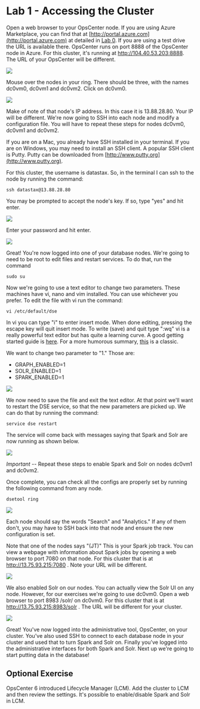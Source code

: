 # Lab 1 - Accessing the Cluster

Open a web browser to your OpsCenter node.  If you are using Azure Marketplace, you can find that at [http://portal.azure.com](http://portal.azure.com) at detailed in [Lab 0](./Lab%200%20-%20Provisioning.md).  If you are using a test drive the URL is available there.  OpsCenter runs on port 8888 of the OpsCenter node in Azure.  For this cluster, it's running at http://104.40.53.203:8888.  The URL of your OpsCenter will be different.

![](./img/lab1-1opscenter.png)

Mouse over the nodes in your ring.  There should be three, with the names dc0vm0, dc0vm1 and dc0vm2.  Click on dc0vm0.

![](./img/lab1-3opsdc0vm0ip.png)

Make of note of that node's IP address.  In this case it is 13.88.28.80.  Your IP will be different.  We're now going to SSH into each node and modify a configuration file.  You will have to repeat these steps for nodes dc0vm0, dc0vm1 and dc0vm2.  

If you are on a Mac, you already have SSH installed in your terminal.  If you are on Windows, you may need to install an SSH client.  A popular SSH client is Putty.  Putty can be downloaded from [http://www.putty.org](http://www.putty.org).

For this cluster, the username is datastax.  So, in the terminal I can ssh to the node by running the command:

```
ssh datastax@13.88.28.80
```

You may be prompted to accept the node's key.  If so, type "yes" and hit enter.

![](./img/lab1-4sshlogin.png)

Enter your password and hit enter.

![](./img/lab1-5sshlogin2.png)

Great!  You're now logged into one of your database nodes.  We're going to need to be root to edit files and restart services.  To do that, run the command

```
sudo su
```

Now we're going to use a text editor to change two parameters.  These machines have vi, nano and vim installed.  You can use whichever you prefer.  To edit the file with vi run the command:

```
vi /etc/default/dse
```

In vi you can type "i" to enter insert mode.  When done editing, pressing the escape key will quit insert mode.  To write (save) and quit type ":wq"  vi is a really powerful text editor but has quite a learning curve.  A good getting started guide is [here](https://www.washington.edu/computing/unix/vi.html).  For a more humorous summary, [this](http://www.theregister.co.uk/2003/09/11/bill_joys_greatest_gift/) is a classic.

We want to change two parameter to "1."  Those are:

* GRAPH_ENABLED=1
* SOLR_ENABLED=1
* SPARK_ENABLED=1

![](./img/lab1-6vi_v502.png)

We now need to save the file and exit the text editor.  At that point we'll want to restart the DSE service, so that the new parameters are picked up.  We can do that by running the command:

```
service dse restart
```

The service will come back with messages saying that Spark and Solr are now running as shown below.

![](./img/lab1-7service.png)

*Important* -- Repeat these steps to enable Spark and Solr on nodes dc0vm1 and dc0vm2.

Once complete, you can check all the configs are properly set by running the following command from any node.

```
dsetool ring
```

![](./img/lab1-8dsetoolstatus_v502.png)

Each node should say the words "Search" and "Analytics."  If any of them don't, you may have to SSH back into that node and ensure the new configuration is set.

Note that one of the nodes says "(JT)"  This is your Spark job track.  You can view a webpage with information about Spark jobs by opening a web browser to port 7080 on that node.  For this cluster that is at http://13.75.93.215:7080 .  Note your URL will be different.

![](./img/lab1-9sparkjt_v502.png)

We also enabled Solr on our nodes.  You can actually view the Solr UI on any node.  However, for our exercises we're going to use dc0vm0.  Open a web browser to port 8983 /solr/ on dc0vm0.  For this cluster that is at http://13.75.93.215:8983/solr .  The URL will be different for your cluster.

![](./img/lab1-10solrui_v502.png)

Great!  You've now logged into the administrative tool, OpsCenter, on your cluster.  You've also used SSH to connect to each database node in your cluster and used that to turn Spark and Solr on.  Finally you've logged into the administrative interfaces for both Spark and Solr.  Next up we're going to start putting data in the database!

## Optional Exercise

OpsCenter 6 introduced Lifecycle Manager (LCM).  Add the cluster to LCM and then review the settings.  It's possible to enable/disable Spark and Solr in LCM.
